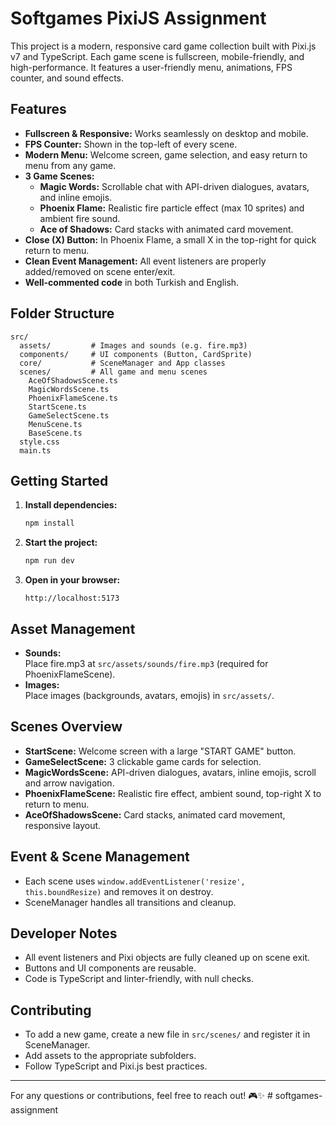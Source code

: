 # Softgames PixiJS Assignment

This project is a modern, responsive card game collection built with Pixi.js v7 and TypeScript.
Each game scene is fullscreen, mobile-friendly, and high-performance.
It features a user-friendly menu, animations, FPS counter, and sound effects.

## Features

- **Fullscreen & Responsive:** Works seamlessly on desktop and mobile.
- **FPS Counter:** Shown in the top-left of every scene.
- **Modern Menu:** Welcome screen, game selection, and easy return to menu from any game.
- **3 Game Scenes:**
  - **Magic Words:** Scrollable chat with API-driven dialogues, avatars, and inline emojis.
  - **Phoenix Flame:** Realistic fire particle effect (max 10 sprites) and ambient fire sound.
  - **Ace of Shadows:** Card stacks with animated card movement.
- **Close (X) Button:** In Phoenix Flame, a small X in the top-right for quick return to menu.
- **Clean Event Management:** All event listeners are properly added/removed on scene enter/exit.
- **Well-commented code** in both Turkish and English.

## Folder Structure

```
src/
  assets/         # Images and sounds (e.g. fire.mp3)
  components/     # UI components (Button, CardSprite)
  core/           # SceneManager and App classes
  scenes/         # All game and menu scenes
    AceOfShadowsScene.ts
    MagicWordsScene.ts
    PhoenixFlameScene.ts
    StartScene.ts
    GameSelectScene.ts
    MenuScene.ts
    BaseScene.ts
  style.css
  main.ts
```

## Getting Started

1. **Install dependencies:**

   ```bash
   npm install
   ```

2. **Start the project:**

   ```bash
   npm run dev
   ```

3. **Open in your browser:**
   ```
   http://localhost:5173
   ```

## Asset Management

- **Sounds:**  
  Place fire.mp3 at `src/assets/sounds/fire.mp3` (required for PhoenixFlameScene).
- **Images:**  
  Place images (backgrounds, avatars, emojis) in `src/assets/`.

## Scenes Overview

- **StartScene:** Welcome screen with a large "START GAME" button.
- **GameSelectScene:** 3 clickable game cards for selection.
- **MagicWordsScene:** API-driven dialogues, avatars, inline emojis, scroll and arrow navigation.
- **PhoenixFlameScene:** Realistic fire effect, ambient sound, top-right X to return to menu.
- **AceOfShadowsScene:** Card stacks, animated card movement, responsive layout.

## Event & Scene Management

- Each scene uses `window.addEventListener('resize', this.boundResize)` and removes it on destroy.
- SceneManager handles all transitions and cleanup.

## Developer Notes

- All event listeners and Pixi objects are fully cleaned up on scene exit.
- Buttons and UI components are reusable.
- Code is TypeScript and linter-friendly, with null checks.

## Contributing

- To add a new game, create a new file in `src/scenes/` and register it in SceneManager.
- Add assets to the appropriate subfolders.
- Follow TypeScript and Pixi.js best practices.

---

For any questions or contributions, feel free to reach out! 🎮✨ # softgames-assignment
